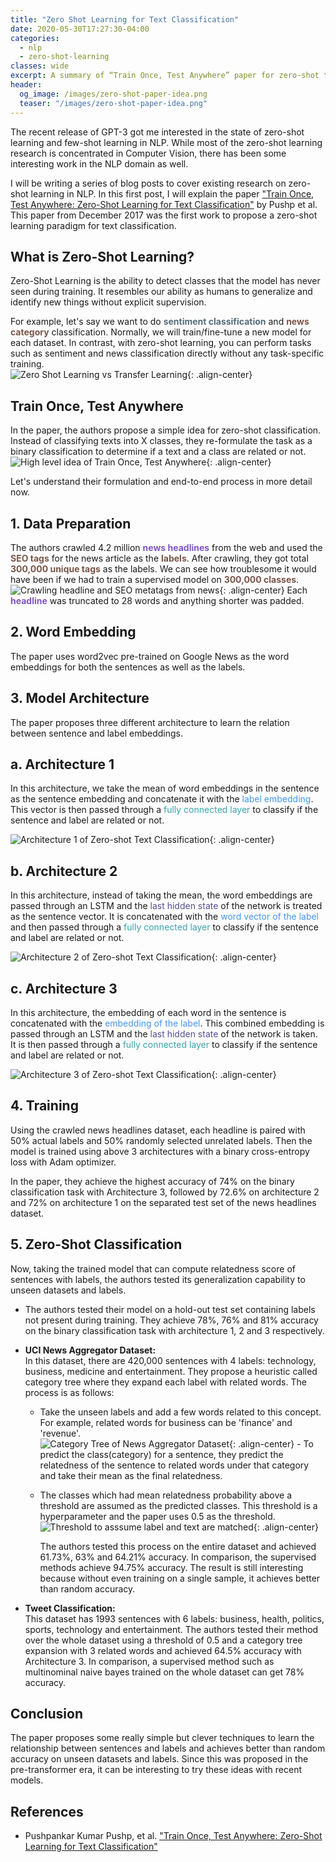 ```yaml
---
title: "Zero Shot Learning for Text Classification"
date: 2020-05-30T17:27:30-04:00
categories:
  - nlp
  - zero-shot-learning
classes: wide
excerpt: A summary of “Train Once, Test Anywhere” paper for zero-shot text classification
header:
  og_image: /images/zero-shot-paper-idea.png
  teaser: "/images/zero-shot-paper-idea.png"
---
```


The recent release of GPT-3 got me interested in the state of zero-shot learning and few-shot learning in NLP. While most of the zero-shot learning research is concentrated in Computer Vision, there has been some interesting work in the NLP domain as well.

I will be writing a series of blog posts to cover existing research on zero-shot learning in NLP. In this first post, I will explain the paper ["Train Once, Test Anywhere: Zero-Shot Learning for Text Classification"](https://arxiv.org/abs/1712.05972) by Pushp et al. This paper from December 2017 was the first work to propose a zero-shot learning paradigm for text classification.

## What is Zero-Shot Learning?

Zero-Shot Learning is the ability to detect classes that the model has never seen during training. It resembles our ability as humans to generalize and identify new things without explicit supervision.

For example, let's say we want to do <span style="color: #546E7A; font-weight: bold;">sentiment classification</span> and <span style="color: #795548; font-weight: bold;">news category</span> classification. Normally, we will train/fine-tune a new model for each dataset. In contrast, with zero-shot learning, you can perform tasks such as sentiment and news classification directly without any task-specific training.  
![Zero Shot Learning vs Transfer Learning](/images/zero-shot-vs-transfer.png){: .align-center}

## Train Once, Test Anywhere

In the paper, the authors propose a simple idea for zero-shot classification. Instead of classifying texts into X classes, they re-formulate the task as a binary classification to determine if a text and a class are related or not.  
![High level idea of Train Once, Test Anywhere](/images/zero-shot-paper-idea.png){: .align-center}

Let's understand their formulation and end-to-end process in more detail now.

## 1. Data Preparation

The authors crawled 4.2 million <span style="color: #7E57C2; font-weight: bold;">news headlines</span> from the web and used the <span style="color: #795548; font-weight: bold;">SEO tags</span> for the news article as the <span style="color: #795548; font-weight: bold;">labels</span>. After crawling, they got total <span style="color: #795548; font-weight: bold;">300,000 unique tags</span> as the labels. We can see how troublesome it would have been if we had to train a supervised model on <span style="color: #795548; font-weight: bold;">300,000 classes</span>.
![Crawling headline and SEO metatags from news](/images/zero-shot-data-crawling.png){: .align-center}
Each <span style="color: #7E57C2; font-weight: bold;">headline</span> was truncated to 28 words and anything shorter was padded.

## 2. Word Embedding

The paper uses word2vec pre-trained on Google News as the word embeddings for both the sentences as well as the labels.

## 3. Model Architecture

The paper proposes three different architecture to learn the relation between sentence and label embeddings.

## a. Architecture 1

In this architecture, we take the mean of word embeddings in the sentence as the sentence embedding and concatenate it with the <span style="color: #4396f3;">label embedding</span>. This vector is then passed through a <span style="color: #36a4ab;">fully connected layer</span> to classify if the sentence and label are related or not.

![Architecture 1 of Zero-shot Text Classification](/images/zero-shot-architecture-1.png){: .align-center}

## b. Architecture 2

In this architecture, instead of taking the mean, the word embeddings are passed through an LSTM and the <span style="color: #554f92;">last hidden state</span> of the network is treated as the sentence vector. It is concatenated with the <span style="color: #4396f3;">word vector of the label</span> and then passed through a <span style="color: #36a4ab;">fully connected layer</span> to classify if the sentence and label are related or not.

![Architecture 2 of Zero-shot Text Classification](/images/zero-shot-architecture-2.png){: .align-center}

## c. Architecture 3

In this architecture, the embedding of each word in the sentence is concatenated with the <span style="color: #4396f3;">embedding of the label</span>. This combined embedding is passed through an LSTM and the <span style="color: #554f92;">last hidden state</span> of the network is taken. It is then passed through a <span style="color: #36a4ab;">fully connected layer</span> to classify if the sentence and label are related or not.

![Architecture 3 of Zero-shot Text Classification](/images/zero-shot-architecture-3.png){: .align-center}

## 4. Training

Using the crawled news headlines dataset, each headline is paired with 50% actual labels and 50% randomly selected unrelated labels. Then the model is trained using above 3 architectures with a binary cross-entropy loss with Adam optimizer.

In the paper, they achieve the highest accuracy of 74% on the binary classification task with Architecture 3, followed by 72.6% on architecture 2 and 72% on architecture 1 on the separated test set of the news headlines dataset.

## 5. Zero-Shot Classification

Now, taking the trained model that can compute relatedness score of sentences with labels, the authors tested its generalization capability to unseen datasets and labels.

- The authors tested their model on a hold-out test set containing labels not present during training. They achieve 78%, 76% and 81% accuracy on the binary classification task with architecture 1, 2 and 3 respectively.
- **UCI News Aggregator Dataset:**  
  In this dataset, there are 420,000 sentences with 4 labels: technology, business, medicine and entertainment. They propose a heuristic called category tree where they expand each label with related words. The process is as follows:  
   - Take the unseen labels and add a few words related to this concept. For example, related words for business can be 'finance' and 'revenue'.  
   ![Category Tree of News Aggregator Dataset](/images/zero-shot-category-tree.png){: .align-center} - To predict the class(category) for a sentence, they predict the relatedness of the sentence to related words under that category and take their mean as the final relatedness.  
   - The classes which had mean relatedness probability above a threshold are assumed as the predicted classes. This threshold is a hyperparameter and the paper uses 0.5 as the threshold.  
   ![Threshold to asssume label and text are matched](/images/zero-shot-threshold.png){: .align-center}

      The authors tested this process on the entire dataset and achieved 61.73%, 63% and 64.21% accuracy. In comparison, the supervised methods achieve 94.75% accuracy. The result is still interesting because without even training on a single sample, it achieves better than random accuracy.

- **Tweet Classification:**  
  This dataset has 1993 sentences with 6 labels: business, health, politics, sports, technology and entertainment. The authors tested their method over the whole dataset using a threshold of 0.5 and a category tree expansion with 3 related words and achieved 64.5% accuracy with Architecture 3. In comparison, a supervised method such as multinominal naive bayes trained on the whole dataset can get 78% accuracy.

## Conclusion

The paper proposes some really simple but clever techniques to learn the relationship between sentences and labels and achieves better than random accuracy on unseen datasets and labels. Since this was proposed in the pre-transformer era, it can be interesting to try these ideas with recent models.

## References

- Pushpankar Kumar Pushp, et al. ["Train Once, Test Anywhere: Zero-Shot Learning for Text Classification"](https://arxiv.org/abs/1712.05972)
